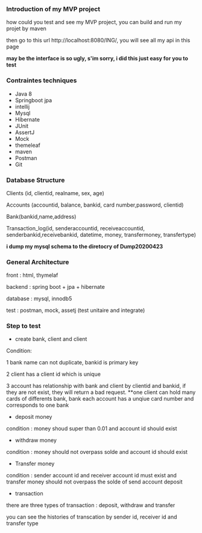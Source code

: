 ### Introduction of my MVP project
how could you test and see my MVP project, you can build and run my projet by maven

then go to this url http://localhost:8080/ING/, you will see all my api in this page

**may be the interface is so ugly, s'im sorry, i did this just easy for you to test**

### Contraintes techniques

* Java 8 
* Springboot jpa
* intellij
* Mysql
* Hibernate
* JUnit 
* AssertJ
* Mock
* themeleaf
* maven
* Postman
* Git

### Database Structure

Clients (id, clientid, realname, sex, age)

Accounts (accountid, balance, bankid, card number,password, clientid)

Bank(bankid,name,address)

Transaction_log(id, senderaccountid, receiveaccountid, senderbankid,receivebankid, datetime, money, transfermoney, transfertype)

**i dump my mysql schema to the diretocry of Dump20200423**

### General Architecture 

front : html, thymelaf 

backend : spring boot + jpa + hibernate 

database : mysql, innodb5

test : postman, mock, assetj (test unitaire and integrate)

### Step to test

- create bank, client and client 

Condition: 

1 bank name can not duplicate, bankid is primary key 

2 client has a client id which is unique 

3 account has relationship with bank and client by clientid and bankid, if they are not exist, they will return a bad request. **one client can hold many cards of differents bank, bank each account has a unqiue card number and corresponds to one bank

- deposit money 

condition : money shoud super than 0.01 and account id should exist

- withdraw money 

condition : money should not overpass solde and account id should exist 

- Transfer money

condition : sender account id and receiver account id must exist and transfer money should not overpass the solde of send account deposit 

- transaction 

there are three types of transaction : deposit, withdraw and transfer 

you can see the histories of transcation by sender id, receiver id and transfer type

